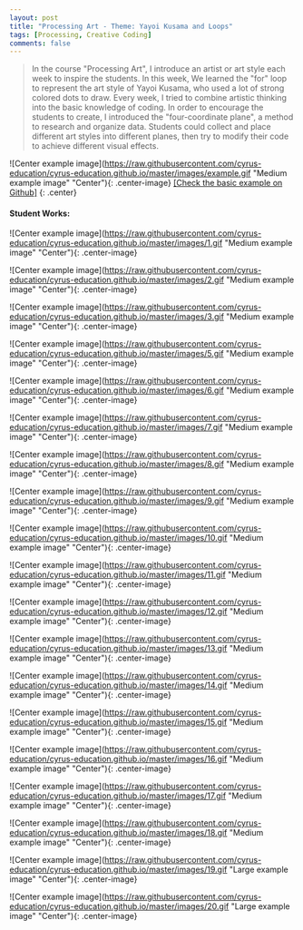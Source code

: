 ```yaml
---
layout: post
title: "Processing Art - Theme: Yayoi Kusama and Loops"
tags: [Processing, Creative Coding]
comments: false
---
```


> In the course "Processing Art", I introduce an artist or art style each week to inspire the students. In this week, We learned the "for" loop to represent the art style of Yayoi Kusama, who used a lot of strong colored dots to draw. Every week, I tried to combine artistic thinking into the basic knowledge of coding. In order to encourage the students to create, I introduced the "four-coordinate plane", a method to research and organize data. Students could collect and place different art styles into different planes, then try to modify their code to achieve different visual effects.   


![Center example image](https://raw.githubusercontent.com/cyrus-education/cyrus-education.github.io/master/images/example.gif "Medium example image" "Center"){: .center-image}
[[Check the basic example on Github]](https://github.com/cyrus-education/PA_Week-Yayoi/blob/master/example/example.pde)
{: .center}

#### Student Works:

![Center example image](https://raw.githubusercontent.com/cyrus-education/cyrus-education.github.io/master/images/1.gif "Medium example image" "Center"){: .center-image}


![Center example image](https://raw.githubusercontent.com/cyrus-education/cyrus-education.github.io/master/images/2.gif "Medium example image" "Center"){: .center-image}

![Center example image](https://raw.githubusercontent.com/cyrus-education/cyrus-education.github.io/master/images/3.gif "Medium example image" "Center"){: .center-image}


![Center example image](https://raw.githubusercontent.com/cyrus-education/cyrus-education.github.io/master/images/5.gif "Medium example image" "Center"){: .center-image}

![Center example image](https://raw.githubusercontent.com/cyrus-education/cyrus-education.github.io/master/images/6.gif "Medium example image" "Center"){: .center-image}

![Center example image](https://raw.githubusercontent.com/cyrus-education/cyrus-education.github.io/master/images/7.gif "Medium example image" "Center"){: .center-image}

![Center example image](https://raw.githubusercontent.com/cyrus-education/cyrus-education.github.io/master/images/8.gif "Medium example image" "Center"){: .center-image}

![Center example image](https://raw.githubusercontent.com/cyrus-education/cyrus-education.github.io/master/images/9.gif "Medium example image" "Center"){: .center-image}

![Center example image](https://raw.githubusercontent.com/cyrus-education/cyrus-education.github.io/master/images/10.gif "Medium example image" "Center"){: .center-image}

![Center example image](https://raw.githubusercontent.com/cyrus-education/cyrus-education.github.io/master/images/11.gif "Medium example image" "Center"){: .center-image}

![Center example image](https://raw.githubusercontent.com/cyrus-education/cyrus-education.github.io/master/images/12.gif "Medium example image" "Center"){: .center-image}

![Center example image](https://raw.githubusercontent.com/cyrus-education/cyrus-education.github.io/master/images/13.gif "Medium example image" "Center"){: .center-image}

![Center example image](https://raw.githubusercontent.com/cyrus-education/cyrus-education.github.io/master/images/14.gif "Medium example image" "Center"){: .center-image}

![Center example image](https://raw.githubusercontent.com/cyrus-education/cyrus-education.github.io/master/images/15.gif "Medium example image" "Center"){: .center-image}

![Center example image](https://raw.githubusercontent.com/cyrus-education/cyrus-education.github.io/master/images/16.gif "Medium example image" "Center"){: .center-image}

![Center example image](https://raw.githubusercontent.com/cyrus-education/cyrus-education.github.io/master/images/17.gif "Medium example image" "Center"){: .center-image}

![Center example image](https://raw.githubusercontent.com/cyrus-education/cyrus-education.github.io/master/images/18.gif "Medium example image" "Center"){: .center-image}

![Center example image](https://raw.githubusercontent.com/cyrus-education/cyrus-education.github.io/master/images/19.gif "Large example image" "Center"){: .center-image}

![Center example image](https://raw.githubusercontent.com/cyrus-education/cyrus-education.github.io/master/images/20.gif "Large example image" "Center"){: .center-image}
